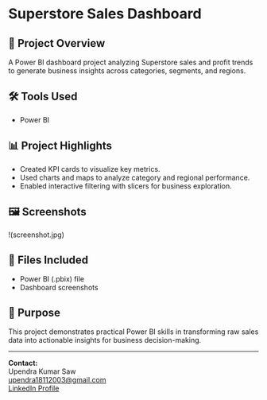 
# Superstore Sales Dashboard

## 📌 Project Overview
A Power BI dashboard project analyzing Superstore sales and profit trends to generate business insights across categories, segments, and regions.

## 🛠 Tools Used
- Power BI

## 📊 Project Highlights
- Created KPI cards to visualize key metrics.
- Used charts and maps to analyze category and regional performance.
- Enabled interactive filtering with slicers for business exploration.

## 🖼️ Screenshots
!(screenshot.jpg)

## 📂 Files Included
- Power BI (.pbix) file
- Dashboard screenshots

## 🚀 Purpose
This project demonstrates practical Power BI skills in transforming raw sales data into actionable insights for business decision-making.

---

**Contact:**  
Upendra Kumar Saw  
upendra18112003@gmail.com  
[LinkedIn Profile](https://www.linkedin.com/in/upendra-kumar-saw-5125342a3)

